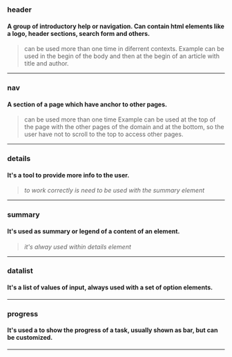 ### header

#### A group of introductory help or navigation. Can contain html elements like a logo, header sections, search form and others.

> can be used more than one time in diferrent contexts.
> Example can be used in the begin of the body and then at the begin of an article with title and author.

---
### nav

#### A section of a page which have anchor to other pages.

> can be used more than one time
> Example can be used at the top of the page with the other pages of the domain and at the bottom, so the user have not to scroll to the top to access other pages.

---
### details

#### It's a tool to provide more info to the user.

> *to work correctly is need to be used with the summary element*

---
### summary

#### It's used as summary or legend of a content of an element.

> *it's alway used within details element*

---
### datalist

#### It's a list of values of input, always used with a set of option elements.

---
### progress

#### It's used a to show the progress of a task, usually shown as bar, but can be customized.

---
